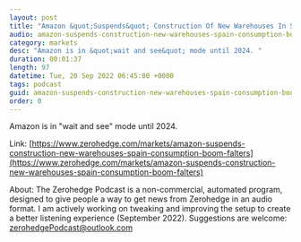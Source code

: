 ```yaml
---
layout: post
title: "Amazon &quot;Suspends&quot; Construction Of New Warehouses In Spain As Consumption Boom Falters"
audio: amazon-suspends-construction-new-warehouses-spain-consumption-boom-falters-0
category: markets
desc: "Amazon is in &quot;wait and see&quot; mode until 2024. "
duration: 00:01:37
length: 97
datetime: Tue, 20 Sep 2022 06:45:00 +0000
tags: podcast
guid: amazon-suspends-construction-new-warehouses-spain-consumption-boom-falters-0
order: 0
---
```

Amazon is in &quot;wait and see&quot; mode until 2024. 

Link: [https://www.zerohedge.com/markets/amazon-suspends-construction-new-warehouses-spain-consumption-boom-falters](https://www.zerohedge.com/markets/amazon-suspends-construction-new-warehouses-spain-consumption-boom-falters)

About: The Zerohedge Podcast is a non-commercial, automated program, designed to give people a way to get news from Zerohedge in an audio format.  I am actively working on tweaking and improving the setup to create a better listening experience (September 2022).  Suggestions are welcome: [zerohedgePodcast@outlook.com](mailto:zerohedgePodcast@outlook.com)